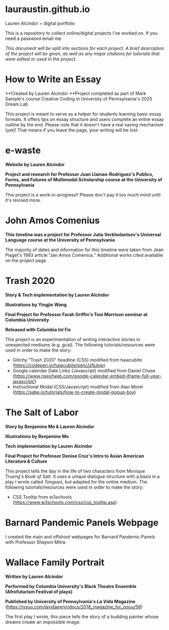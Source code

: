 # lauraustin.github.io
Lauren Alcindor ~ digital portfolio

This is a repository to collect online/digital projects I've worked on. 
If you need a password email me.

*This document will be split into sections for each project. A brief description of the project will be given, as well as any major citations for tutorials that were edited or used in the project.*

# How to Write an Essay 
**Created by Lauren Alcindor
**Project completed as part of Mark Sample's course Creative Coding in University of Pennsylvania's 2025 Dream Lab

This project is meant to serve as a helper for students learning basic essay formats. It offers tips on essay structure and users complete an entire essay outline by the end. Please note that it doesn't have a real saving mechanism (yet)! That means if you leave the page, your writing will be lost.

# e-waste
**Website by Lauren Alcindor**

**Project and research for Professor Juan Llamas-Rodriguez's Publics, Forms, and Futures of Multimodal Scholarship course at the University of Pennsylvania**

This project is a work-in-progress!! Please don't pay it too much mind until it's revised more. 

# John Amos Comenius 
**This timeline was a project for Professor Julia Verkholantsev's Universal Language course at the University of Pennsylvania**

The majority of dates and information for this timeline were taken from Jean Piaget's 1993 article "Jan Amos Comenius." Additional works cited available on the project page.


# Trash 2020
**Story & Tech implementation by Lauren Alcindor**

**Illustrations by Yingjie Wang**

**Final Project for Professor Farah Griffin's Toni Morrison seminar at Columbia University**

**Released with Columbia Int Fic**

This project is an experimentation of writing interactive stories in unexpected mediums (e.g. gcal). 
The following tutorials/resources were used in order to make the story:
- Glitchy "Trash 2020" headline (CSS) modified from hawcubite (https://codepen.io/hawcubite/pen/JzNJpw)
- Google calendar Date Links (Javascript) modified from Daniel Chase (https://www.riseofweb.com/google-calendar-embed-iframe-full-year-javascript/)
- Instructional Modal (CSS/Javascript) modified from Alan Morel (https://sabe.io/tutorials/how-to-create-modal-popup-box)

# The Salt of Labor
**Story by Benjamine Mo & Lauren Alcindor**

**Illustrations by Benjamine Mo**

**Tech implementation by Lauren Alcindor**

**Final Project for Professor Denise Cruz's Intro to Asian American Literature & Culture**

This project tells the day in the life of two characters from Monique Truong's *Book of Salt*. It uses a unique dialogue structure with a basis in a play I wrote called *Tongues*, but adapted for the online medium. 
The following tutorials/resources were used in order to make the story:
- CSS Tooltip from w3schools (https://www.w3schools.com/css/css_tooltip.asp)

# Barnard Pandemic Panels Webpage
I created the main and offshoot webpages for Barnard Pandemic Panels with Professor Shayoni Mitra.

# Wallace Family Portrait

**Written by Lauren Alcindor**

**Performed by Columbia University's Black Theatre Ensemble (Afrofuturism Festival of plays)**

**Published by University of Pennsylvania's *La Vida* Magazine** (https://issuu.com/lavidapenn/docs/2018_magazine_for_issuu/56)

The first play I wrote, this piece tells the story of a budding painter whose dreams create an impossible image.  
